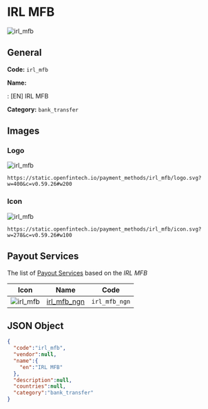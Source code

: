
# IRL MFB 
![irl_mfb](https://static.openfintech.io/payment_methods/irl_mfb/logo.svg?w=400&c=v0.59.26#w200)  

## General 
**Code:** `irl_mfb` 
 
**Name:** 
 
:	[EN] IRL MFB 
 
**Category:** `bank_transfer` 
 

## Images 

### Logo 
![irl_mfb](https://static.openfintech.io/payment_methods/irl_mfb/logo.svg?w=400&c=v0.59.26#w200)  

```
https://static.openfintech.io/payment_methods/irl_mfb/logo.svg?w=400&c=v0.59.26#w200
```  

### Icon 
![irl_mfb](https://static.openfintech.io/payment_methods/irl_mfb/icon.svg?w=278&c=v0.59.26#w100)  

```
https://static.openfintech.io/payment_methods/irl_mfb/icon.svg?w=278&c=v0.59.26#w100
```  

## Payout Services 
 
The list of [Payout Services](/payout-services/) based on the _IRL MFB_ 

|Icon|Name|Code| 
|:---:|:---:|:---:| 
|![irl_mfb](https://static.openfintech.io/payout_methods/irl_mfb/icon.svg?w=278&c=v0.59.26#w40) |[irl_mfb_ngn](/payout-services/irl_mfb_ngn/)|`irl_mfb_ngn`| 
 

## JSON Object 

```json
{
  "code":"irl_mfb",
  "vendor":null,
  "name":{
    "en":"IRL MFB"
  },
  "description":null,
  "countries":null,
  "category":"bank_transfer"
}
```  
